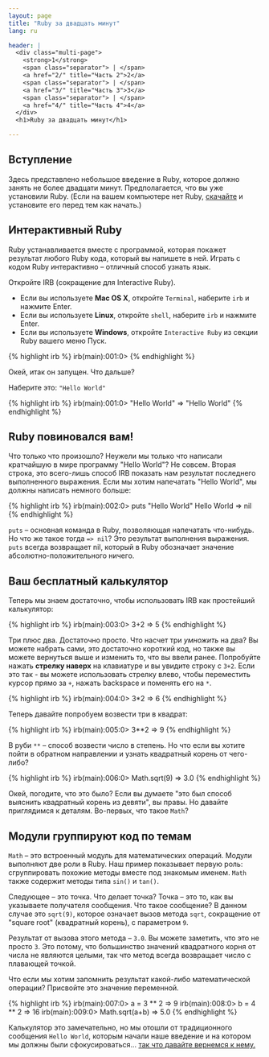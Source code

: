 ```yaml
---
layout: page
title: "Ruby за двадцать минут"
lang: ru

header: |
  <div class="multi-page">
    <strong>1</strong>
    <span class="separator"> | </span>
    <a href="2/" title="Часть 2">2</a>
    <span class="separator"> | </span>
    <a href="3/" title="Часть 3">3</a>
    <span class="separator"> | </span>
    <a href="4/" title="Часть 4">4</a>
  </div>
  <h1>Ruby за двадцать минут</h1>

---
```


## Вступление

Здесь представлено небольшое введение в Ruby, которое должно занять не
более двадцати минут. Предполагается, что вы уже установили Ruby. (Если
на вашем компьютере нет Ruby, [скачайте](/ru/downloads/)
и установите его перед тем как начать.)

## Интерактивный Ruby

Ruby устанавливается вместе с программой, которая покажет результат
любого Ruby кода, который вы напишете в ней. Играть с кодом Ruby
интерактивно – отличный способ узнать язык.

Откройте IRB (сокращение для Interactive Ruby).

* Если вы используете **Mac OS X**, откройте `Terminal`, наберите
  `irb` и нажмите Enter.
* Если вы используете **Linux**, откройте `shell`, наберите
  `irb` и нажмите Enter.
* Если вы используете **Windows**, откройте `Interactive Ruby` из секции
  Ruby вашего меню Пуск.

{% highlight irb %}
irb(main):001:0>
{% endhighlight %}

Окей, итак он запущен. Что дальше?

Наберите это: `"Hello World"`

{% highlight irb %}
irb(main):001:0> "Hello World"
=> "Hello World"
{% endhighlight %}

## Ruby повиновался вам!

Что только что произошло? Неужели мы только что написали кратчайшую в
мире программу "Hello World"? Не совсем. Вторая строка, это всего-лишь
способ IRB показать нам результат последнего выполненного выражения.
Если мы хотим напечатать "Hello World", мы должны написать немного
больше:

{% highlight irb %}
irb(main):002:0> puts "Hello World"
Hello World
=> nil
{% endhighlight %}

`puts` – основная команда в Ruby, позволяющая напечатать что-нибудь. Но
что же такое тогда `=> nil`? Это результат выполнения выражения. `puts`
всегда возвращает nil, который в Ruby обозначает значение
абсолютно-положительного ничего.

## Ваш бесплатный калькулятор

Теперь мы знаем достаточно, чтобы использовать IRB как простейший
калькулятор:

{% highlight irb %}
irb(main):003:0> 3+2
=> 5
{% endhighlight %}

Три плюс два. Достаточно просто. Что насчет три *умножить* на два? Вы
можете набрать сами, это достаточно короткий код, но также вы можете
вернуться выше и изменить то, что вы ввели ранее. Попробуйте нажать
**стрелку наверх** на клавиатуре и вы увидите строку с `3+2`. Если это
так - вы можете использовать стрелку влево, чтобы переместить курсор
прямо за `+`, нажать backspace и поменять его на `*`.

{% highlight irb %}
irb(main):004:0> 3*2
=> 6
{% endhighlight %}

Теперь давайте попробуем возвести три в квадрат:

{% highlight irb %}
irb(main):005:0> 3**2
=> 9
{% endhighlight %}

В руби `**` – способ возвести число в степень. Но что если вы хотите
пойти в обратном направлении и узнать квадратный корень от чего-либо?

{% highlight irb %}
irb(main):006:0> Math.sqrt(9)
=> 3.0
{% endhighlight %}

Окей, погодите, что это было? Если вы думаете "это был способ выяснить
квадратный корень из девяти", вы правы. Но давайте приглядимся к
деталям. Во-первых, что такое `Math`?

## Модули группируют код по темам

`Math` – это встроенный модуль для математических операций. Модули
выполняют две роли в Ruby. Наш пример показывает первую роль:
сгруппировать похожие методы вместе под знакомым именем. `Math` также
содержит методы типа `sin()` и `tan()`.

Следующее – это точка. Что делает точка? Точка – это то, как вы
указываете получателя сообщения. Что такое сообщение? В данном случае
это `sqrt(9)`, которое означает вызов метода `sqrt`, сокращение от
"square root" (квадратный корень), с параметром `9`.

Результат от вызова этого метода – `3.0`. Вы можете заметить, что это не
просто `3`. Это потому, что большинство значений квадратного корня от
числа не являются целыми, так что метод всегда возвращает число с
плавающей точкой.

Что если мы хотим запомнить результат какой-либо математической
операции? Присвойте это значение переменной.

{% highlight irb %}
irb(main):007:0> a = 3 ** 2
=> 9
irb(main):008:0> b = 4 ** 2
=> 16
irb(main):009:0> Math.sqrt(a+b)
=> 5.0
{% endhighlight %}

Калькулятор это замечательно, но мы отошли от традиционного сообщения
`Hello World`, которым начали наше введение и на котором мы должны были
сфокусироваться… [так что давайте вернемся к нему.](2/)

